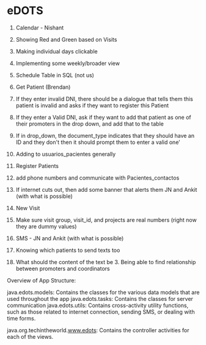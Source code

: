 eDOTS
=====
1. Calendar - Nishant
  1. Showing Red and Green based on Visits
  2. Making individual days clickable
  3. Implementing some weekly/broader view
  4. Schedule Table in SQL (not us)

2. Get Patient (Brendan)
  1. If they enter invalid DNI, there should be a dialogue that tells them this patient is invalid and asks if they want to register this Patient
  2. If they enter a Valid DNI, ask if they want to add that patient as one of their promoters in the drop down, and add that to the table
  3. If in drop_down, the document_type indicates that they should have an ID and they don't then it should prompt them to enter a valid one'
  4. Adding to usuarios_pacientes generally


3. Register Patients
  1. add phone numbers and communicate with Pacientes_contactos
  2. If internet cuts out, then add some banner that alerts them JN and Ankit (with what is possible)


4. New Visit
  1. Make sure visit group, visit_id, and projects are real numbers (right now they are dummy values) 
 
5. SMS - JN and Ankit (with what is possible)
  1. Knowing which patients to send texts too
  2. What should the content of the text be
	3. Being able to find relationship between promoters and coordinators



Overview of App Structure:

java.edots.models: Contains the classes for the various data models that are used throughout the app
java.edots.tasks: Contains the classes for server communication
java.edots.utils: Contains cross-activity utility functions, such as those related to internet connection, sending SMS, or dealing with time forms.

java.org.techintheworld.www.edots: Contains the controller activities for each of the views.
